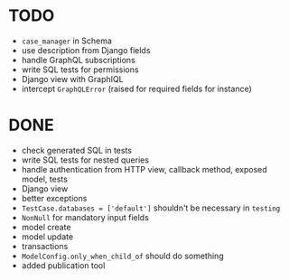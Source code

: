 # TODO

- `case_manager` in Schema
- use description from Django fields
- handle GraphQL subscriptions
- write SQL tests for permissions
- Django view with GraphIQL
- intercept `GraphQLError` (raised for required fields for instance)

# DONE

- check generated SQL in tests
- write SQL tests for nested queries
- handle authentication from HTTP view, callback method, exposed model, tests
- Django view
- better exceptions
- `TestCase.databases = ['default']` shouldn't be necessary in `testing`
- `NonNull` for mandatory input fields
- model create
- model update
- transactions
- `ModelConfig.only_when_child_of` should do something
- added publication tool
